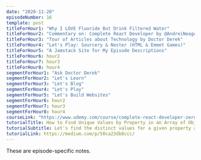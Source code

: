 ```yaml
---
date: "2020-11-20"
episodeNumber: 16
template: post
titleForHour1: "Why I LOVE Fluoride But Drink Filtered Water"
titleForHour2: "Commentary on: Complete React Developer by @AndreiNeagoie"
titleForHour3: "Tour of Articles about Technology by Doctor Derek"
titleForHour4: "Let's Play: Sourcery & Nester (HTML & Emmet Games)"
titleForHour5: "A Jamstack Site for My Episode Descriptions"
titleForHour6: hour2
titleForHour7: hour3
titleForHour8: hour4
segmentForHour1: "Ask Doctor Derek"
segmentForHour2: "Let's Learn"
segmentForHour3: "Let's Blog"
segmentForHour4: "Let's Play"
segmentForHour5: "Let's Build Websites"
segmentForHour6: hour2
segmentForHour7: hour3
segmentForHour8: hour4
courseLink: "https://www.udemy.com/course/complete-react-developer-zero-to-mastery/"
tutorialTitle: How to Find Unique Values by Property in an Array of Objects in JavaScript
tutorialSubtitle: Let's find the distinct values for a given property among all of the JavaScript objects in an array in this short tutorial.
tutorialLink: https://medium.com/p/50ca23db8ccc/
---
```


These are episode-specific notes.
